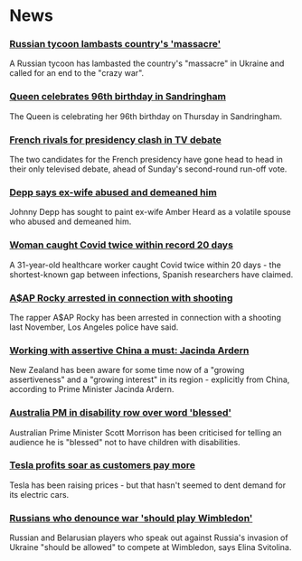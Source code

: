 # News
### [Russian tycoon lambasts country's 'massacre'](https://www.bbc.com/news/business-61163546)
A Russian tycoon has lambasted the country's "massacre" in Ukraine and called for an end to the "crazy war". 
### [Queen celebrates 96th birthday in Sandringham](https://www.bbc.com/news/uk-61167593)
The Queen is celebrating her 96th birthday on Thursday in Sandringham. 
### [French rivals for presidency clash in TV debate](https://www.bbc.com/news/world-europe-61166601)
The two candidates for the French presidency have gone head to head in their only televised debate, ahead of Sunday's second-round run-off vote.
### [Depp says ex-wife abused and demeaned him](https://www.bbc.com/news/world-us-canada-61168837)
Johnny Depp has sought to paint ex-wife Amber Heard as a volatile spouse who abused and demeaned him.
### [Woman caught Covid twice within record 20 days](https://www.bbc.com/news/health-61161529)
A 31-year-old healthcare worker caught Covid twice within 20 days - the shortest-known gap between infections, Spanish researchers have claimed. 
### [A$AP Rocky arrested in connection with shooting](https://www.bbc.com/news/entertainment-arts-61174333)
The rapper A$AP Rocky has been arrested in connection with a shooting last November, Los Angeles police have said.
### [Working with assertive China a must: Jacinda Ardern](https://www.bbc.com/news/world-asia-61160207)
New Zealand has been aware for some time now of a "growing assertiveness" and a "growing interest" in its region - explicitly from China, according to Prime Minister Jacinda Ardern. 
### [Australia PM in disability row over word 'blessed'](https://www.bbc.com/news/world-australia-61171449)
Australian Prime Minister Scott Morrison has been criticised for telling an audience he is "blessed" not to have children with disabilities.
### [Tesla profits soar as customers pay more](https://www.bbc.com/news/business-61170691)
Tesla has been raising prices - but that hasn't seemed to dent demand for its electric cars.
### [Russians who denounce war 'should play Wimbledon'](https://www.bbc.com/sport/tennis/61172686)
Russian and Belarusian players who speak out against Russia's invasion of Ukraine "should be allowed" to compete at Wimbledon, says Elina Svitolina.
